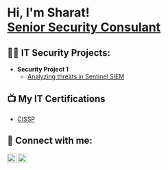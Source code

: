 <h1>Hi, I'm Sharat! <br/><a
href="https://www.linkedin.com/in/sharat-kurup-525aa3164/"> Senior Security Consulant</a> </h1>  

<h2>👨‍💻 IT Security Projects:</h2>

- <b> Security Project 1 </b>
  - [Analyzing threats in Sentinel SIEM](https://github.com/sharatkurup/Sentinel-SIEM)

  

<h2>📺 My IT Certifications</h2>

- [CISSP](https://www.credly.com/badges/b95dbeac-f1da-41bf-992f-0d25105d66e5/linked_in_profile)
 
<h2> 🤳 Connect with me:</h2>

[<img align="left" alt="JoshMadakor | LinkedIn" width="22px" src="https://cdn.jsdelivr.net/npm/simple-icons@v3/icons/linkedin.svg" />][linkedin]
[<img align="left" alt="JoshMadakor | Instagram" width="22px" src="https://cdn.jsdelivr.net/npm/simple-icons@v3/icons/instagram.svg" />][instagram]

[instagram]: https://www.instagram.com/joshmadakor/
[linkedin]: https://linkedin.com/in/joshmadakor

<!--
**joshmadakor1/joshmadakor1** is a ✨ _special_ ✨ repository because its `README.md` (this file) appears on your GitHub profile.

Here are some ideas to get you started:

- 🔭 I’m currently working on ...
- 🌱 I’m currently learning ...
- 👯 I’m looking to collaborate on ...
- 🤔 I’m looking for help with ...
- 💬 Ask me about ...
- 📫 How to reach me: ...
- 😄 Pronouns: ...
- ⚡ Fun fact: ...
-->
